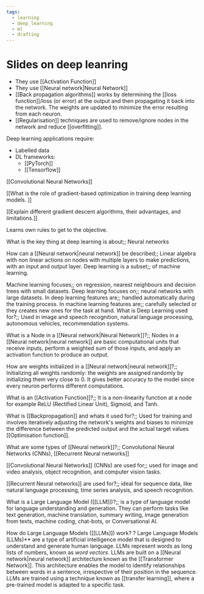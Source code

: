 ```yaml
---
tags:
  - learning
  - deep_learning
  - ml
  - drafting
---
```

# Slides on deep leanring

- They use [[Activation Function]]
- They use [[Neural network|Neural Network]]
- [[Back propagation algorithms]] works by determining the [[loss function]]/loss (or error) at the output and then propagating it back into the network. The weights are updated to minimize the error resulting from each neuron.
- [[Regularisation]] techniques are used to remove/ignore nodes in the network and reduce [[overfitting]].

Deep learning applications require:
- Labelled data
- DL frameworks:
	- [[PyTorch]]
	- [[Tensorflow]]

[[Convolutional Neural Networks]]

[[What is the role of gradient-based optimization in training deep learning models. ]]

[[Explain different gradient descent algorithms, their advantages, and limitations.]]

Learns own rules to get to the objective.

<!--SR:!2000-01-01,1,250!2024-04-22,11,270--> 

What is the key thing at deep learning is about;; Neural networks
<!--SR:!2024-04-12,1,232-->
How can a [[Neural network|neural network]] be described;; Linear algebra with non linear actions on nodes with multiple layers to make predictions, with an input and output layer.
Deep learning is a subset;; of machine learning.
<!--SR:!2024-04-25,14,290-->
Machine learning focuses;; on regression, nearest neighbours and decision trees with small datasets.
Deep learning focuses on;; neural networks with large datasets.
In deep learning features are;; handled automatically during the training process.
In machine learning features are;; carefully selected  or they creates new ones for the task at hand.
What is Deep Learning used for?;; Used in image and speech recognition, natural language processing, autonomous vehicles, recommendation systems.

What is a Node in a [[Neural network|Neural Network]]?;; Nodes in a [[Neural network|neural network]] are basic computational units that receive inputs, perform a weighted sum of those inputs, and apply an activation function to produce an output. 



How are weights initialized in a [[Neural network|neural network]]?;; Initializing all weights randomly: the weights are assigned randomly by initializing them very close to 0. It gives better accuracy to the model since every neuron performs different computations.

What is an [[Activation Function]]?;; It is a non-linearity function at  a node for example  ReLU (Rectified Linear Unit), Sigmoid, and Tanh.




What is [[Backpropagation]] and whats it used for?;; Used for training and involves iteratively adjusting the network's weights and biases to minimize the difference between the predicted output and the actual target values [[Optimisation function]].

What are some types of [[Neural network]]?;; Convolutional Neural Networks (CNNs), [[Recurrent Neural networks]]

[[Convolutional Neural Networks]] (CNNs) are used for;; used for image and video analysis, object recognition, and computer vision tasks.

[[Recurrent Neural networks]] are used for?;; ideal for sequence data, like natural language processing, time series analysis, and speech recognition.




What is a Large Language Model ([[LLM]])?;;  is a type of language model for language understanding and generation. They can perform tasks like text generation, machine translation, summary writing, image generation from texts, machine coding, chat-bots, or Conversational AI.



How do Large Language Models ([[LLMs]]) work?
?
Large Language Models (LLMs)** are a type of artificial intelligence model that is designed to understand and generate human language. 
LLMs represent words as long lists of numbers, known as *word vectors*.
LLMs are built on a [[Neural network|neural network]] architecture known as the [[Transformer Network]].
This architecture enables the model to identify relationships between words in a sentence, irrespective of their position in the sequence.
LLMs are trained using a technique known as [[transfer learning]], where a pre-trained model is adapted to a specific task. 











